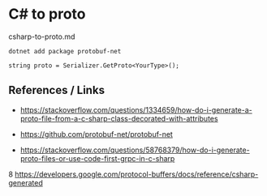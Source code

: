 # C# to proto

csharp-to-proto.md

```
dotnet add package protobuf-net
```

```
string proto = Serializer.GetProto<YourType>();
```

## References / Links

*   https://stackoverflow.com/questions/1334659/how-do-i-generate-a-proto-file-from-a-c-sharp-class-decorated-with-attributes

*   https://github.com/protobuf-net/protobuf-net

*   https://stackoverflow.com/questions/58768379/how-do-i-generate-proto-files-or-use-code-first-grpc-in-c-sharp

8   https://developers.google.com/protocol-buffers/docs/reference/csharp-generated